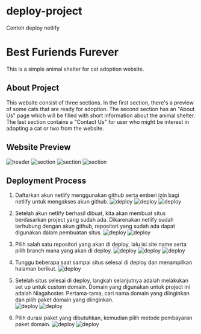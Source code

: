 # deploy-project
Contoh deploy netlify

# Best Furiends Furever
This is a simple animal shelter for cat adoption website.

## About Project
This website consist of three sections. In the first section, there's a preview of some cats that are ready for adoption. The second section has an "About Us" page which will be filled with short information about the animal shelter. The last section contains a "Contact Us" for user who might be interest in adopting a cat or two from the website.

## Website Preview
![header](images/header.png)
![section](images/section-1.png)
![section](images/section-2.png)
![section](images/section-3.png)

## Deployment Process
1. Daftarkan akun netlify menggunakan github serta emberi izin bagi netlify untuk mengakses akun github.
![deploy](deployment/deploy1.png)
![deploy](deployment/deploy2.png)
![deploy](deployment/deploy3.png)

2. Setelah akun netlify berhasil dibuat, kita akan membuat situs berdasarkan project yang sudah ada. Dikarenakan netlify sudah terhubung dengan akun github, repositori yang sudah ada dapat digunakan dalam pembuatan situs.
![deploy](deployment/deploy4.png)
![deploy](deployment/deploy5.png)

3. Pilih salah satu repositori yang akan di deploy, lalu isi site name serta pilih branch mana yang akan di deploy.
![deploy](deployment/deploy6.png)
![deploy](deployment/deploy7.png)
![deploy](deployment/deploy8.png)

4. Tunggu beberapa saat sampai situs selesai di deploy dan menampilkan halaman berikut.
![deploy](deployment/deploy9.png)

5. Setelah situs selesai di deploy, langkah selanjutnya adalah melakukan set up untuk custom domain. Domain yang digunakan untuk project ini adalah Niagahoster. Pertama-tama, cari nama domain yang diinginkan dan pilih paket domain yang diinginkan.\
![deploy](deployment/deploy10.png)
![deploy](deployment/deploy11.png)


6. Pilih durasi paket yang dibutuhkan, kemudian pilih metode pembayaran paket domain.
![deploy](deployment/deploy12.png)
![deploy](deployment/deploy13.png)